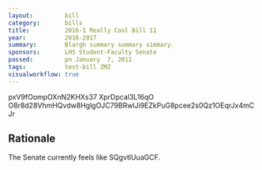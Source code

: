 ```yaml
---
layout:         bill
category:       bills
title:          2016-1 Really Cool Bill 11
year:           2016-2017
summary:        Blargh summary summary simmary.
sponsors:       LHS Student-Faculty Senate
passed:         pn January  7, 2011
tags:           test-bill ZMZ
visualworkflow: true
---
```



pxV9fOompOXnN2KHXs37 XprDpcal3L16qO O8r8d28VhmHQvdw8HglgOJC79BRwlJi9EZkPuG8pcee2s0Qz1OEqrJx4mCJr 




Rationale
---------
The Senate currently feels like SQgvtlUuaGCF.
